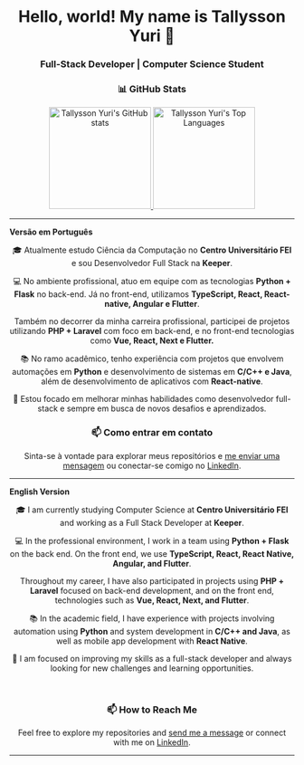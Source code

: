 <h1 align="center">Hello, world! My name is Tallysson Yuri 👋</h1>
<h3 align="center">Full-Stack Developer | Computer Science Student</h3>

<h3 align="center">📊 GitHub Stats</h3>

<p align="center">
  <a href="https://github.com/tallyssonyuri">
    <img height="180em" src="https://github-readme-stats.vercel.app/api?username=tallyssonyuri&show_icons=true&theme=dracula" alt="Tallysson Yuri's GitHub stats" />
  </a>
  <a href="https://github.com/tallyssonyuri">
    <img height="180em" src="https://github-readme-stats.vercel.app/api/top-langs/?username=tallyssonyuri&layout=compact&theme=dracula" alt="Tallysson Yuri's Top Languages" />
  </a>
</p>

---
<strong>Versão em Português</strong>
<p align="center">
  🎓 Atualmente estudo Ciência da Computação no <strong>Centro Universitário FEI</strong> e sou Desenvolvedor Full Stack na <strong>Keeper</strong>.
</p>

<p align="center">
  💻 No ambiente profissional, atuo em equipe com as tecnologias <strong>Python + Flask</strong> no back-end. Já no front-end, utilizamos <strong>TypeScript, React, React-native, Angular e Flutter</strong>.<br>
</p>

<p align="center">
  Também no decorrer da minha carreira profissional, participei de projetos utilizando <strong>PHP + Laravel</strong> com foco em back-end, e no front-end tecnologias como <strong>Vue, React, Next e Flutter.</strong>
</p>

<p align="center">
  📚 No ramo acadêmico, tenho experiência com projetos que envolvem automações em <strong>Python</strong> e desenvolvimento de sistemas em <strong>C/C++ e Java</strong>, além de desenvolvimento de aplicativos com <strong>React-native</strong>.
</p>

<p align="center">
  🚀 Estou focado em melhorar minhas habilidades como desenvolvedor full-stack e sempre em busca de novos desafios e aprendizados.
</p>

<h3 align="center">📫 Como entrar em contato</h3>

<p align="center">
  Sinta-se à vontade para explorar meus repositórios e <a href="mailto:tallyssonyuri03@gmail.com">me enviar uma mensagem</a> ou conectar-se comigo no <a href="https://www.linkedin.com/in/tallysson-yuri/">LinkedIn</a>.
</p>

---

<strong>English Version</strong>

<p align="center">
  🎓 I am currently studying Computer Science at <strong>Centro Universitário FEI</strong> and working as a Full Stack Developer at <strong>Keeper</strong>.
</p>

<p align="center">
  💻 In the professional environment, I work in a team using <strong>Python + Flask</strong> on the back end. On the front end, we use <strong>TypeScript, React, React Native, Angular, and Flutter</strong>.<br>
</p>

<p align="center">
  Throughout my career, I have also participated in projects using <strong>PHP + Laravel</strong> focused on back-end development, and on the front end, technologies such as <strong>Vue, React, Next, and Flutter</strong>.
</p>

<p align="center">
  📚 In the academic field, I have experience with projects involving automation using <strong>Python</strong> and system development in <strong>C/C++ and Java</strong>, as well as mobile app development with <strong>React Native</strong>.
</p>

<p align="center">
  🚀 I am focused on improving my skills as a full-stack developer and always looking for new challenges and learning opportunities.
</p>

<br/>

<h3 align="center">📫 How to Reach Me</h3>

<p align="center">
  Feel free to explore my repositories and <a href="mailto:tallyssonyuri03@gmail.com">send me a message</a> or connect with me on <a href="https://www.linkedin.com/in/tallysson-yuri/">LinkedIn</a>.
</p>

---
